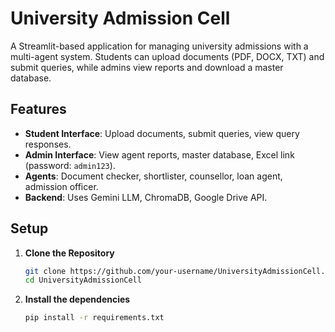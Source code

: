 # University Admission Cell

A Streamlit-based application for managing university admissions with a multi-agent system. Students can upload documents (PDF, DOCX, TXT) and submit queries, while admins view reports and download a master database.

## Features
- **Student Interface**: Upload documents, submit queries, view query responses.
- **Admin Interface**: View agent reports, master database, Excel link (password: `admin123`).
- **Agents**: Document checker, shortlister, counsellor, loan agent, admission officer.
- **Backend**: Uses Gemini LLM, ChromaDB, Google Drive API.

## Setup

1. **Clone the Repository**
   ```bash
   git clone https://github.com/your-username/UniversityAdmissionCell.git
   cd UniversityAdmissionCell
   ```

2. **Install the dependencies**
    ```bash
    pip install -r requirements.txt
    ```
